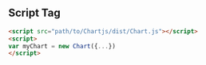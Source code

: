 ## Script Tag

```html
<script src="path/to/Chartjs/dist/Chart.js"></script>
<script>
var myChart = new Chart({...})
</script>
```